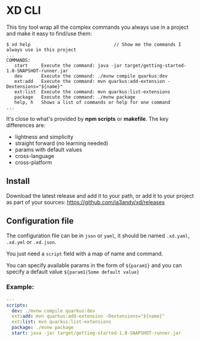 # XD CLI

This tiny tool wrap all the complex commands you always use in a project and make it easy to find/use them:
```
$ xd help                               // Show me the commands I always use in this project
...
COMMANDS:
   start     Execute the command: java -jar target/getting-started-1.0-SNAPSHOT-runner.jar
   dev       Execute the command: ./mvnw compile quarkus:dev
   ext:add   Execute the command: mvn quarkus:add-extension -Dextensions="${name}"
   ext:list  Execute the command: mvn quarkus:list-extensions
   package   Execute the command: ./mvnw package
   help, h   Shows a list of commands or help for one command
...
```

It's close to what's provided by **npm scripts** or **makefile**. The key differences are:
- lightness and simplicity
- straight forward (no learning needed)
- params with default values
- cross-language
- cross-platform

## Install

Download the latest release and add it to your path, or add it to your project as part of your sources:
https://github.com/ia3andy/xd/releases

## Configuration file

The configuration file can be in `json` or `yaml`, it should be named `.xd.yaml`, `.xd.yml` or `.xd.json`.

You just need a `script` field with a map of name and command.

You can specify available params in the form of `${param1}` and you can specify a default value `${param1|Some default value}`

### Example:

```yaml
--- 
scripts:
  dev: ./mvnw compile quarkus:dev
  ext:add: mvn quarkus:add-extension -Dextensions="${name}"
  ext:list: mvn quarkus:list-extensions
  package: ./mvnw package
  start: java -jar target/getting-started-1.0-SNAPSHOT-runner.jar
```
